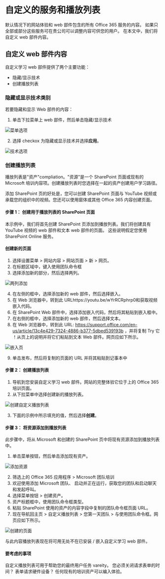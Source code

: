 # <a name="customize-the-services-and-playlists"></a>自定义的服务和播放列表

默认情况下的网站体验和 web 部件包含的所有 Office 365 服务的内容。 如果只全部或部分这些服务可在贵公司可以调整内容可供您的用户。 在本文中，我们将自定义 web 部件内容。  

## <a name="customizing-the-webpart-content"></a>自定义 web 部件内容

自定义学习 web 部件提供了两个主要功能：
- 隐藏/显示技术
- 创建播放列表

### <a name="hide-or-show-technology-categories"></a>隐藏或显示技术类别

若要隐藏和显示 Web 部件的内容： 
1.  单击下拉菜单上 web 部件，然后单击隐藏/显示技术

![菜单选项](media/clohideshow.png)

2. 选择 checkox 为隐藏或显示技术并选择**应用**。

![技术选项](media/clohideshow1.png)

### <a name="create-a-playlist"></a>创建播放列表

播放列表是"资产"compliation。"资源"是一个 SharePoint 页面或现有的 Microsoft 培训内容项。创建播放列表时您选择在一起的资产创建用户学习路径。  

添加 SharePoint 页的好处是，您可以创建 SharePoint 页面与 YouTube 视频或承载您的组织中的视频。您还可以使用窗体或其他 Office 365 内容创建页面。  

#### <a name="step-1-create-a-sharepoint-page-for-your-playlist"></a>步骤 1： 创建用于播放列表的 SharePoint 页面
本示例中，我们将首先创建 SharePoint 页添加到播放列表。我们将创建具有 YouTube 视频的 web 部件和文本 web 部件的页面。 这些说明假定您使用 SharePoint Online 服务。 

#### <a name="create-a-new-page"></a>创建新的页面
1.  选择设置菜单 > 网站内容 > 网站页面 > 新 > 网页。
2.  在标题区域中，键入使用团队命令框
3.  选择添加新的部分，然后选择两列。

![两列添加](media/clo365addtwocolumn.png)

4.  在左侧的框中，选择添加新的 web 部件，然后选择嵌入。 
5.  在 Web 浏览器中，转到此 URLhttps://youtu.be/wYrRCRphrp0和获取视频嵌入代码。 
6.  在 SharePoint Web 部件中，选择添加嵌入代码，然后将其粘贴到嵌入框中。 
7.  在右侧的框中，选择添加新的 web 部件，然后选择文本。 
8.  在 Web 浏览器中，转到此 URL: https://support.office.com/en-us/article/13c4e429-7324-4886-b377-5dbed539193b ，并将复制 Try 它 ！从页上的说明并将它们粘贴到文本 Web 部件。网页应如下所示。 

![嵌入页](media/clo365teamscommandbox.png)

9.  单击发布，然后将复制的页面的 URL 并将其粘贴到记事本中

#### <a name="step-2-create-the-playlist"></a>步骤 2： 创建播放列表
1.  导航到您安装自定义学习 web 部件。网站的完整体验它位于上的 Office 365 培训页面。 
2.  从下拉菜单中选择创建新的播放列表。 

![创建自定义播放列表](media/clo365createplaylist.png)

3.  下面的示例中所示填充的值，然后选择**创建**。 

#### <a name="step-3-add-assets-to-the-playlist"></a>步骤 3： 将资源添加到播放列表
此步骤中，将从 Microsoft 和创建的 SharePoint 页中将现有资源添加到播放列表中。 

1.  单击菜单按钮，然后单击添加现有资产。

![添加资源](media/clo365addasset.png)

2.  筛选上的 Office 365 应用程序 > Microsoft 团队培训
3.  欢迎使用添加 Microsoft 团队、 启动并正在运行，获取您的团队和启动聊天和发起呼叫。
4.  选择菜单按钮 > 创建资产。
5.  资产标题框中，使用团队命令框类型。 
6.  粘贴 SharePoint 使用的资产的内容字段中复制的团队命令框页面 URL。 
7.  现在导航回主页 > 自定义播放列表 > 您第一天团队 > 与使用团队命令框。网页应如下所示。 

![创建的页面](media/clo365createplaylist2.png)

与此内容播放列表现在将可用无处不在已安装 / 嵌入自定义学习 web 部件。 

#### <a name="things-to-think-about"></a>要考虑的事项

自定义播放列表可用于帮助您的最终用户任务 vareity。 您必须关闭请求表单的时间？ 表单请求硬件设备？ 任何现有的培训资产可以编入体验。  
